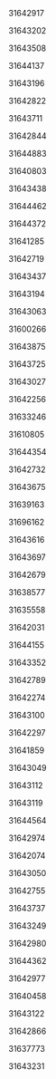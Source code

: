 31642917

31643202

31643508

31644137

31643196

31642822

31643711

31642844

31644883

31640803

31643438

31644462

31644372

31641285

31642719

31643437

31643194

31643063

31600266

31643875

31643725

31643027

31642256

31633246

31610805

31644354

31642732

31643675

31639163

31696162

31643616

31643697

31642679

31638577

31635558

31642031

31644155

31643352

31642789

31642274

31643100

31642297

31641859

31643049

31643112

31643119

31644564

31642974

31642074

31643050

31642755

31643737

31643249

31642980

31644362

31642977

31640458

31643122

31642866

31637773

31643231


